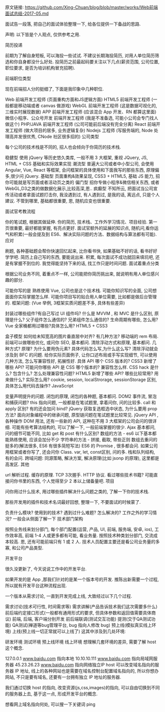 原文链接: https://github.com/Xing-Chuan/blog/blob/master/works/Web前端面试总结-2017-05.md

面试告一段落, 把自己的面试体验整理一下, 给各位提供一下备战的思路.

声明: 以下皆是个人观点, 仅供参考之用.

简历投递

前期为了解自身短板, 可以海投一些试试. 不建议长期海投简历, 对用人单位简历筛选和你自身都没什么好处. 投简历之前最起码要关注以下几点(薪资范围, 公司位置, 职位要求, 是否为培训机构冒充招聘).

前端职位类型

现在前端招人分的挺细了, 下面是我印象中几种职位.

Web 前端开发工程师 (页面重构方面和JS逻辑方面)
HTML5 前端开发工程师 (一般都是移动端或者 canvas 做游戏)
WebGL 前端开发工程师 (这是数据可视化的, 三维实时展现数据)
APP 前端开发工程师 (应该混合 App 开发、RN 都算这里面)
微信小程序、公众号开发 前端开发工程师 (我是不准备选, 可能小公司会专门找人做这个)
PHP/JAVA 前端开发工程师 (公司可能前后端没有完全分离)
React 前端开发工程师 (做大项目的居多, 业务逻辑复杂)
Nodejs 工程师 (写服务端的, Node 处理高并发很优秀, CNode 社区很多招的)
公司类型

每个公司的技术栈是不同的, 招人也会倾向于你简历的技术栈.

稳健型 使用 jQuery 等历史悠久类库, 一般不用 3 大框架, 重视 JQuery, JS, HTML + CSS 基础和实际效果实现
潮流型 普遍大公司或者中小型公司, 会使用 Angular, Vue, React 等框架, 会问框架的具体使用和下面我写的那些东西, 原理偏多,很少问 jQuery.
基础型 页面重构&效果呈现, CSS3 + HTML5, 基础 JS 能力, 招你可能就是写页面或者活动页之类的
偏门型 招你专做小程序&微信相关东西, 或者WebGL,D3之类的做数据化展示,比较高深,恩..
疯癫型 不知所云, 把面试当公司宣传活动或者拿面试题打击你, 我没遇到过, 有人遇到过, 是我的话, 离远点, 只是个人建议.
不管到哪里, 基础都很重要, 恩, 随机应变也很重要.

面试官考教流程

你的笔试题, 根据其做延伸.
你的简历, 技术栈、工作外学习情况、项目经验. 第一页很重要, 最好都能掌握, 有亮点更好.
面试官额外的延展的知识点, 随机问,看你运气和积累(一般会提及到 ES6、解决实际问题的方法、数据结构与算法都有可能).
应对

刷题, 各种基础题会帮你快速回忆起来, 比你看书快, 如果基础不好的话, 看书好好学学吧.
简历上自己写的东西, 要能说出来.
积累, 每次面试不成功就回来填坑吧, 还是有掌握不到位的. 我觉得能坚持下来的话, 找工作只是时间问题.
面试着重点分类

根据公司业务不同, 着重点不一样, 公司能把你简历挑出来, 就说明有用人单位感兴趣的部分.

可能你写的是 熟练使用 Vue, 公司也是这个技术栈.
可能你知识写的全面, 公司想面面你实际掌握怎么样.
可能你项目写的贴合用人单位需要, 比如都是做后台管理的.
框架问题: (Vue 举例, 3框架实质问题差不多, 具体有些差异)

封装过哪些组件?有自己写过 UI 组件吗?
什么是 MVVM , 和 MVC 是什么区别, 原理是什么?
父子组件怎么通信的?
兄弟组件怎么通信的?
生命周期有哪些, 怎么用?
Vue 全家桶都用过哪些?具体怎么用?
HTML5 + CSS3

盒子模型
如何给未知宽高的图片垂直居中对齐? 有几种方法?
移动端的 rem 布局.
前端可以做哪些优化, 或问你 SEO, 基本都问.
清除浮动方式和原理, 基本都问. 几种方式? 原理? 为什么要用伪元素? 具体代码怎么写,为什么这么写?
清除浮动就会涉及到 BFC 的问题.
给你实际页面例子, 让你口述布局或手写实现细节, 可以使用几种方法, 怎么写兼容性好, 拓展性好.
具体 API 哪个 CSS 版本的?
CSS3 新增了哪些 API?
可能问你哪些 API 是 CSS 哪个版本的? 兼容性怎么样.
CSS hack 是什么? 包含什么? 怎么处理兼容性问题?
HTML5 新增了哪些 API? 哪些比较常用? 用来做什么? 实际怎么用?
cookie, session, localStrorage, sessionStorage 区别, 具体怎么用代码去操作?
JavaScript

变量声明提升的问题.
闭包的原理, 闭包的各种题, 基本都问.
DOM2 事件流, 冒泡和捕获问题?
this 指向问题, 一般都是在笔试题里, 拿着问你, 问的比较多.
call 和 apply 区别? 有的还会加问 bind?
jQuery 获取复选框选中状态, 为什么要用 prop 方法?
面向对象编程中的继承问题, 原型链问题在笔试题里比较常见.
jQuery API , 各种操作 DOM 用法, 还有一些新的 API, 这种在不用 3 大框架的公司会问的很详细.
可能有些考算法结构的, 可以了解一下, 一般前端掌握的很少.
Ajax 基本都问, 问的细节可能不同, 比如 get 和 post 有什么区别?
数组的方法 - es6 以下基本都能熟练使用, 应该会加分不少
字符串的方法 - 拼接, 截取, 带些正则
数组去重问的挺多的(解法很多, ES6 有很多简短写法)
ES6 的 Promise , 很多都会问. 如果公司用框架或者你写了, 还会问你 Class.
var, let, const区别, 问的多.
栈和队列结构, 有的会问.
跨域问题: 同源策略, 解决方案, 解决原理(比如 jsonp 的原理), 这里都是高发区.
其他

url 解析过程.
缓存的原理.
TCP 3次握手.
HTTP 协议.
看过哪些技术书籍? 可能直接问你书里的东西, 个人觉得至少 2 本以上储备量吧.
项目

问你用过什么技术, 用过哪些插件解决什么问题之类的, 了解一下你的技术栈.

那些开发用的插件和技术名词最好回想, 整理一下, 不要面试的时候蒙了.

负责什么模块?
使用到的技术?
遇到过什么难题?
怎么解决的?
工作之外的学习情况? 一般会从侧面了解一下
技术部门架构

按照业务线来划分部门, 每个部门配置(运营, 产品, UI, 前端, 服务端, 安卓, ios), 工作效率高, 前端 1-4 人或更多都有可能, 看业务量.
按照技术种类划分部门, 交流成本较高.
恩, 还有可能前端只有 1 或 2 人.
技术人员配置主要还是看公司业务量的多寡, 和公司产品类型.

开发平台

很久没更新了, 今天说说工作中的开发平台.

如果开发的是 App ,那我们针对的是某一个版本号的开发. 推陈出新需要一个过程, 所以就有开发平台这种流程出现.

一个版本从需求讨论, 一直到开发完成上线, 大致经过以下几个过程.

需求讨论(技术可行性, 时间需求等)
需求讲解(产品告诉技术我们这次需要多什么)
前后端约定接口形式(一般都有通用形式的要求, 但具体参数和返回值需要具体商议)
前端, 后端, 客户端分别开发
前后端联调(测试交互功能)
提测(交于QA测试功能)
QA测试(禅道等bug管理平台, bug 指向人修改 bug)
预上线(模拟真实线上环境)
上线(预上线一切正常就可以上线了)
这其中涉及到几处环境:

研发环境
测试环境
预上线环境
线上环境
想理解几套环境的差异, 需要了解 host 这个概念.

127.0.0.1 www.baidu.com 指向本地
10.10.10.111 www.baidu.com 指向局域网服务器
45.23.26.23 www.baidu.com 指向网络独立IP
host 可以改变域名指向的服务器 IP 地址, 线上的各种网站也是需要在域名控制台配置域名指向的, 所以你想办网站, 不只是要有域名, 还要有一台拥有独立 IP 地址的服务器.

我们通过切换 host 的指向, 改变资源(js,css,images)的指向, 可以自由切换到不同的服务器上去, 基于这一点, 形成开发平台的概念.

想看网上域名指向何处, 可以搜一下关键词 ping
